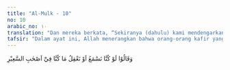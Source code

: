 ```yaml
---
title: "Al-Mulk - 10"
no: 10
arabic_no: ١٠
translation: "Dan mereka berkata, “Sekiranya (dahulu) kami mendengarkan atau memikirkan (peringatan itu) tentulah kami tidak termasuk penghuni neraka yang menyala-nyala.”"
tafsir: "Dalam ayat ini, Allah menerangkan bahwa orang-orang kafir yang sedang diazab di dalam neraka itu menyesali sikap dan tindakan mereka selama hidup di dunia dengan mengatakan, \"Sekiranya kami mau menggunakan akal dan pikiran kami yang telah dianugerahkan Allah, untuk menilai dan mengambil manfaat dari seruan rasul itu, demikian pula seandainya kami menggunakan telinga kami untuk mendengar ayat-ayat Allah yang telah diturunkan dan disampaikan kepada kami oleh rasul yang telah diutus-Nya, tentu kami tidak akan menyangkal dan mengingkari kebenaran yang disampaikan itu. Kami tidak akan tepedaya oleh kesenangan dan pengaruh dunia yang fana ini, tidak akan teperdaya oleh tipu daya setan, dan tidak akan dimasukkan ke dalam neraka yang menyala ini yang azabnya tidak tertanggungkan sedikit pun oleh kami.\""
---
```

وَقَالُوْا لَوْ كُنَّا نَسْمَعُ اَوْ نَعْقِلُ مَا كُنَّا فِيْٓ اَصْحٰبِ السَّعِيْرِ